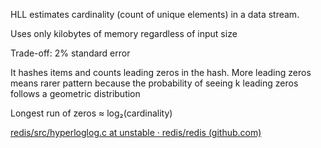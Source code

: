 ---
---

HLL estimates cardinality (count of unique elements) in a data stream. 

Uses only kilobytes of memory regardless of input size

Trade-off: 2% standard error

It hashes items and counts leading zeros in the hash. More leading zeros means rarer pattern because the probability of seeing k leading zeros follows a geometric distribution

Longest run of zeros ≈ log₂(cardinality)

[redis/src/hyperloglog.c at unstable · redis/redis (github.com)](https://github.com/redis/redis/blob/unstable/src/hyperloglog.c)

